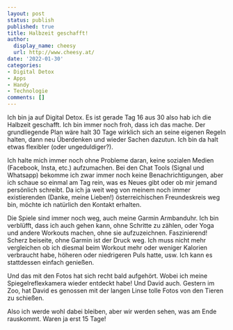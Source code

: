 ```yaml
---
layout: post
status: publish
published: true
title: Halbzeit geschafft!
author:
  display_name: cheesy
  url: http://www.cheesy.at/
date: '2022-01-30'
categories:
- Digital Detox
- Apps
- Handy
- Technologie
comments: []
---
```


Ich bin ja auf Digital Detox. Es ist gerade Tag 16 aus 30 also hab ich die Halbzeit geschafft. Ich bin immer noch froh, dass ich das mache. Der grundliegende Plan wäre halt 30 Tage wirklich sich an seine eigenen Regeln halten, dann neu Überdenken und wieder Sachen dazutun. Ich bin da halt etwas flexibler (oder ungeduldiger?).

Ich halte mich immer noch ohne Probleme daran, keine sozialen Medien (Facebook, Insta, etc.) aufzumachen. Bei den Chat Tools (Signal und Whatsapp) bekomme ich zwar immer noch keine Benachrichtigungen, aber ich schaue so einmal am Tag rein, was es Neues gibt oder ob mir jemand persönlich schreibt. Da ich ja weit weg von meinem noch immer existierenden (Danke, meine Lieben!) österreichischen Freundeskreis weg bin, möchte ich natürlich den Kontakt erhalten.

Die Spiele sind immer noch weg, auch meine Garmin Armbanduhr. Ich bin verblüfft, dass ich auch gehen kann, ohne Schritte zu zählen, oder Yoga und andere Workouts machen, ohne sie aufzuzeichnen. Faszinierend! Scherz beiseite, ohne Garmin ist der Druck weg. Ich muss nicht mehr vergleichen ob ich diesmal beim Workout mehr oder weniger Kalorien verbraucht habe, höheren oder niedrigeren Puls hatte, usw. Ich kann es stattdessen einfach genießen.

Und das mit den Fotos hat sich recht bald aufgehört. Wobei ich meine Spiegelreflexkamera wieder entdeckt habe! Und David auch. Gestern im Zoo, hat David es genossen mit der langen Linse tolle Fotos von den Tieren zu schießen.

Also ich werde wohl dabei bleiben, aber wir werden sehen, was am Ende rauskommt. Waren ja erst 15 Tage!